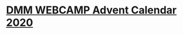 # [DMM WEBCAMP Advent Calendar 2020](https://qiita.com/takat0-h0rikosh1/items/7e4b4a9e2fd5b80c2258)
